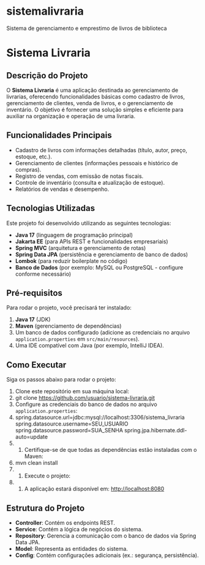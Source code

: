 # sistemalivraria
Sistema de gerenciamento e emprestimo de livros de biblioteca
# Sistema Livraria
## Descrição do Projeto
O **Sistema Livraria** é uma aplicação destinada ao gerenciamento de livrarias, oferecendo funcionalidades básicas como cadastro de livros, gerenciamento de clientes, venda de livros, e o gerenciamento de inventário. O objetivo é fornecer uma solução simples e eficiente para auxiliar na organização e operação de uma livraria.
## Funcionalidades Principais
- Cadastro de livros com informações detalhadas (título, autor, preço, estoque, etc.).
- Gerenciamento de clientes (informações pessoais e histórico de compras).
- Registro de vendas, com emissão de notas fiscais.
- Controle de inventário (consulta e atualização de estoque).
- Relatórios de vendas e desempenho.

## Tecnologias Utilizadas
Este projeto foi desenvolvido utilizando as seguintes tecnologias:
- **Java 17** (linguagem de programação principal)
- **Jakarta EE** (para APIs REST e funcionalidades empresariais)
- **Spring MVC** (arquitetura e gerenciamento de rotas)
- **Spring Data JPA** (persistência e gerenciamento de banco de dados)
- **Lombok** (para reduzir boilerplate no código)
- **Banco de Dados** (por exemplo: MySQL ou PostgreSQL - configure conforme necessário)

## Pré-requisitos
Para rodar o projeto, você precisará ter instalado:
1. **Java 17** (JDK)
2. **Maven** (gerenciamento de dependências)
3. Um banco de dados configurado (adicione as credenciais no arquivo `application.properties` em `src/main/resources`).
4. Uma IDE compatível com Java (por exemplo, IntelliJ IDEA).

## Como Executar
Siga os passos abaixo para rodar o projeto:
1. Clone este repositório em sua máquina local:
2.    git clone https://github.com/usuario/sistema-livraria.git
3. Configure as credenciais do banco de dados no arquivo `application.properties`:
4.    spring.datasource.url=jdbc:mysql://localhost:3306/sistema_livraria
      spring.datasource.username=SEU_USUARIO
      spring.datasource.password=SUA_SENHA
      spring.jpa.hibernate.ddl-auto=update
5. 1. Certifique-se de que todas as dependências estão instaladas com o Maven:
6.    mvn clean install
7. 1. Execute o projeto:
8. 1. A aplicação estará disponível em: [http://localhost:8080]()

## Estrutura do Projeto
- **Controller**: Contém os endpoints REST.
- **Service**: Contém a lógica de negócios do sistema.
- **Repository**: Gerencia a comunicação com o banco de dados via Spring Data JPA.
- **Model**: Representa as entidades do sistema.
- **Config**: Contém configurações adicionais (ex.: segurança, persistência).
